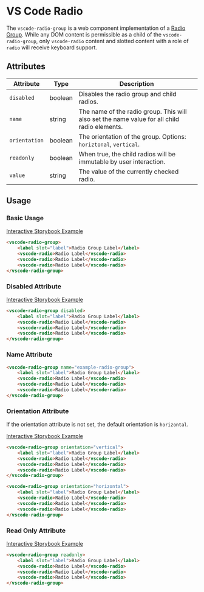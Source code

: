 # VS Code Radio

The `vscode-radio-group` is a web component implementation of a [Radio Group](https://w3c.github.io/aria-practices/#radiobutton). While any DOM content is permissible as a child of the `vscode-radio-group`, only `vscode-radio` content and slotted content with a role of `radio` will receive keyboard support.

## Attributes

| Attribute     | Type    | Description                                                                                  |
| ------------- | ------- | -------------------------------------------------------------------------------------------- |
| `disabled`    | boolean | Disables the radio group and child radios.                                                   |
| `name`        | string  | The name of the radio group. This will also set the name value for all child radio elements. |
| `orientation` | boolean | The orientation of the group. Options: `horiztonal`, `vertical`.                             |
| `readonly`    | boolean | When true, the child radios will be immutable by user interaction.                           |
| `value`       | string  | The value of the currently checked radio.                                                    |

## Usage

### Basic Usage

[Interactive Storybook Example](https://microsoft.github.io/vscode-webview-toolkit/?path=/story/library-radio-group--default)

```html
<vscode-radio-group>
	<label slot="label">Radio Group Label</label>
	<vscode-radio>Radio Label</vscode-radio>
	<vscode-radio>Radio Label</vscode-radio>
	<vscode-radio>Radio Label</vscode-radio>
</vscode-radio-group>
```

### Disabled Attribute

[Interactive Storybook Example](https://microsoft.github.io/vscode-webview-toolkit/?path=/story/library-radio-group--with-disabled)

```html
<vscode-radio-group disabled>
	<label slot="label">Radio Group Label</label>
	<vscode-radio>Radio Label</vscode-radio>
	<vscode-radio>Radio Label</vscode-radio>
	<vscode-radio>Radio Label</vscode-radio>
</vscode-radio-group>
```

### Name Attribute

```html
<vscode-radio-group name="example-radio-group">
	<label slot="label">Radio Group Label</label>
	<vscode-radio>Radio Label</vscode-radio>
	<vscode-radio>Radio Label</vscode-radio>
	<vscode-radio>Radio Label</vscode-radio>
</vscode-radio-group>
```

### Orientation Attribute

If the orientation attribute is not set, the default orientation is `horizontal`.

[Interactive Storybook Example](https://microsoft.github.io/vscode-webview-toolkit/?path=/story/library-radio-group--with-vertical-orientation)

```html
<vscode-radio-group orientation="vertical">
	<label slot="label">Radio Group Label</label>
	<vscode-radio>Radio Label</vscode-radio>
	<vscode-radio>Radio Label</vscode-radio>
	<vscode-radio>Radio Label</vscode-radio>
</vscode-radio-group>

<vscode-radio-group orientation="horizontal">
	<label slot="label">Radio Group Label</label>
	<vscode-radio>Radio Label</vscode-radio>
	<vscode-radio>Radio Label</vscode-radio>
	<vscode-radio>Radio Label</vscode-radio>
</vscode-radio-group>
```

### Read Only Attribute

[Interactive Storybook Example](https://microsoft.github.io/vscode-webview-toolkit/?path=/story/library-radio-group--with-read-only)

```html
<vscode-radio-group readonly>
	<label slot="label">Radio Group Label</label>
	<vscode-radio>Radio Label</vscode-radio>
	<vscode-radio>Radio Label</vscode-radio>
	<vscode-radio>Radio Label</vscode-radio>
</vscode-radio-group>
```

